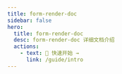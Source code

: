 ```yaml
---
title: form-render-doc
sidebar: false
hero:
  title: form-render-doc
  desc: form-render-doc 详细文档介绍
  actions:
    - text: 🥳 快速开始 →
      link: /guide/intro
---
```

